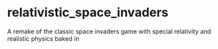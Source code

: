 # relativistic_space_invaders
 A remake of the classic space invaders game with special relativity and realistic physics baked in

